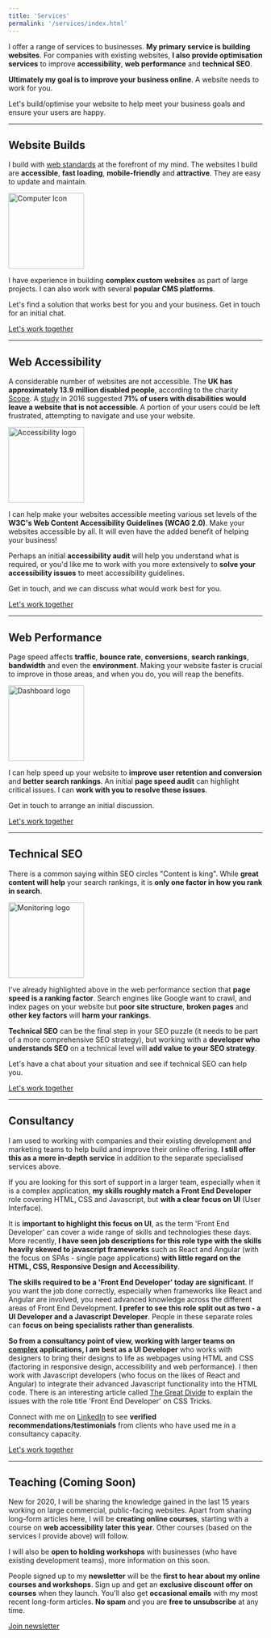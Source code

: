 ```yaml
---
title: 'Services'
permalink: '/services/index.html'
---
```


I offer a range of services to businesses. <strong>My primary service is building websites</strong>. For companies with existing websites, <strong>I also provide optimisation services</strong> to improve <strong>accessibility</strong>, <strong>web performance</strong> and <strong>technical SEO</strong>.

<strong>Ultimately my goal is to improve your business online</strong>. A website needs to work for you. 

Let's build/optimise your website to help meet your business goals and ensure your users are happy.  

<hr />

<h2>Website Builds</h2>
<p class="text-600">I build with <a href="https://www.w3.org/standards/webdesign/" target="_blank" rel="noreferrer noopener">web standards</a> at the forefront of my mind. The websites I build are <strong>accessible</strong>, <strong>fast loading</strong>, <strong>mobile-friendly</strong> and <strong>attractive</strong>. They are easy to update and maintain.</p>
<div class="four-two-wrapper">
<div class="two-container">
    <img class="img-icon" src="/images/icons/icon-computer.svg" alt="Computer Icon" width="150" height="150">
</div>
<div class="four-container">

<p>I have experience in building <strong>complex custom websites</strong> as part of large projects. I can also work with several <strong>popular CMS platforms</strong>.</p>
<p>Let's find a solution that works best for you and your business. Get in touch for an initial chat.</p>
</div>
</div>
<p><a class="button primary" href="/contact">Let's work together</a></p>

<hr />

<h2>Web Accessibility</h2>
<p class="text-600">A considerable number of websites are not accessible. The <strong>UK has approximately 13.9 million disabled people</strong>, according to the charity <a href="https://www.scope.org.uk/media/disability-facts-figures/" target="_blank" rel="noreferrer noopener">Scope</a>.  A <a href="https://www.forbes.com/sites/ryanrobinson/2019/09/25/website-accessibility-online-business/#171a47239c19" target="_blank" rel="noreferrer noopener">study</a> in 2016 suggested <strong>71% of users with disabilities would leave a website that is not accessible</strong>. A portion of your users could be left frustrated, attempting to navigate and use your website. </p>
<div class="two-four-wrapper">
<div class="two-container">
<img class="img-icon" src="/images/icons/icon-accessibility.svg" alt="Accessibility logo" width="150" height="150">
</div>
<div class="four-container">
<p>I can help make your websites accessible meeting various set levels of the <strong>W3C's Web Content Accessibility Guidelines (WCAG 2.0)</strong>. Make your websites accessible by all. It will even have the added benefit of helping your business!</p>
<p>Perhaps an initial <strong>accessibility audit</strong> will help you understand what is required, or you'd like me to work with you more extensively to <strong>solve your accessibility issues</strong> to meet accessibility guidelines. </p>
</div>
</div>
<p>Get in touch, and we can discuss what would work best for you.</p>
<p><a class="button primary" href="/contact">Let's work together</a></p>

<hr />

<h2>Web Performance</h2>
<p class="text-600">Page speed affects <strong>traffic</strong>, <strong>bounce rate</strong>, <strong>conversions</strong>, <strong>search rankings</strong>, <strong>bandwidth</strong> and even the <strong>environment</strong>. Making your website faster is crucial to improve in those areas, and when you do, you will reap the benefits.</p>
<div class="four-two-wrapper">
<div class="two-container">
<img class="img-icon" src="/images/icons/icon-dashboard.svg" alt="Dashboard logo" width="150" height="150">
</div>
<div class="four-container">
<p>I can help speed up your website to <strong>improve user retention and conversion</strong> and <strong>better search rankings</strong>. An initial <strong>page speed audit</strong> can highlight critical issues. I can <strong>work with you to resolve these issues</strong>.</p>
<p>Get in touch to arrange an initial discussion.</p>

</div>
</div>
<p><a class="button primary" href="/contact">Let's work together</a></p>

<hr />

<h2>Technical SEO</h2>
<p class="text-600">There is a common saying within SEO circles "Content is king". While <strong>great content will help</strong> your search rankings, it is <strong>only one factor in how you rank in search</strong>.</p>
<div class="two-four-wrapper">
<div class="two-container">
<img class="img-icon" src="/images/icons/icon-monitoring.svg" alt="Monitoring logo" width="150" height="150">
</div>
<div class="four-container">
<p>I've already highlighted above in the web performance section that <strong>page speed is a ranking factor</strong>. Search engines like Google want to crawl, and index pages on your website but <strong>poor site structure</strong>, <strong>broken pages</strong> and <strong>other key factors</strong> will <strong>harm your rankings</strong>. </p>
<p><strong>Technical SEO</strong> can be the final step in your SEO puzzle (it needs to be part of a more comprehensive SEO strategy), but working with a <strong>developer who understands SEO</strong> on a technical level will <strong>add value to your SEO strategy</strong>.</p>
</div>
</div>
<p>Let's have a chat about your situation and see if technical SEO can help you.</p>
<p><a class="button primary" href="/contact">Let's work together</a></p>

<hr />

<h2>Consultancy</h2>

<p class="text-600">I am used to working with companies and their existing development and marketing teams to help build and improve their online offering. <strong>I still offer this as a more in-depth service</strong> in addition to the separate specialised services above.</p> 

If you are looking for this sort of support in a larger team, especially when it is a complex application, <strong>my skills roughly match a Front End Developer</strong> role covering HTML, CSS and Javascript, but <strong>with a clear focus on UI</strong> (User Interface). 

It is <strong>important to highlight this focus on UI</strong>, as the term 'Front End Developer' can cover a wide range of skills and technologies these days. More recently, <strong>I have seen job descriptions for this role type with the skills heavily skewed to javascript frameworks</strong> such as React and Angular (with the focus on SPAs - single page applications) <strong>with little regard on the HTML, CSS, Responsive Design and Accessibility</strong>. 

<strong>The skills required to be a 'Front End Developer' today are significant</strong>. If you want the job done correctly, especially when frameworks like React and Angular are involved, you need advanced knowledge across the different areas of Front End Development. <strong>I prefer to see this role split out as two - a UI Developer and a Javascript Developer</strong>. People in these separate roles can <strong>focus on being specialists rather than generalists</strong>.

<strong>So from a consultancy point of view, working with larger teams on <u>complex</u> applications, I am best as a UI Developer</strong> who works with designers to bring their designs to life as webpages using HTML and CSS (factoring in responsive design, accessibility and web performance).  I then work with Javascript developers (who focus on the likes of React and Angular) to integrate their advanced Javascript functionality into the HTML code. There is an interesting article called <a href="https://css-tricks.com/the-great-divide/" target="_blank" rel="noreferrer noopener">The Great Divide</a> to explain the issues with the role title 'Front End Developer' on CSS Tricks. 

Connect with me on <a href="https://www.linkedin.com/in/mrtobrien" target="_blank" rel="noreferrer noopener">LinkedIn</a> to see <strong>verified recommendations/testimonials</strong> from clients who have used me in a consultancy capacity.

<p><a class="button primary" href="/contact">Let's work together</a></p>

<hr />

<h2>Teaching (Coming Soon)</h2>

<p class="text-600">New for 2020, I will be sharing the knowledge gained in the last 15 years working on large commercial, public-facing websites. Apart from sharing long-form articles here, I will be <strong>creating online courses</strong>, starting with a course on <strong>web accessibility later this year</strong>. Other courses (based on the services I provide above) will follow.</p>

I will also be <strong>open to holding workshops</strong> with businesses (who have existing development teams), more information on this soon.

People signed up to my <strong>newsletter</strong> will be the <strong>first to hear about my online courses and workshops</strong>. Sign up and get an <strong>exclusive discount offer on courses</strong> when they launch. You'll also get <strong>occasional emails</strong> with my most recent long-form articles. <strong>No spam</strong> and you are <strong>free to unsubscribe</strong> at any time.

<p><a class="button primary" href="https://mailchi.mp/877e42635e8c/newsletter" target="_blank" rel="noreferrer noopener">Join newsletter</a></p>
